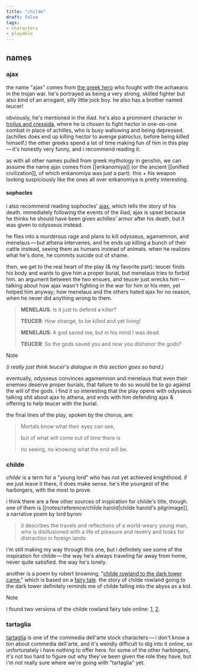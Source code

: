 ```yaml
---
title: "childe"
draft: false
tags: 
- characters
- playable
---
```


## names
### ajax
the name "ajax" comes from [the greek hero](https://en.wikipedia.org/wiki/Ajax_the_Great?useskin=vector) who fought with the achaeans in the trojan war. he's portrayed as being a very strong, skilled fighter but also kind of an arrogant, silly little jock boy. he also has a brother named teucer!

obviously, he's mentioned in the iliad. he's also a prominent character in [troilus and cressida](https://shakespeare.mit.edu/troilus_cressida/full.html), where he is chosen to fight hector in one-on-one combat in place of achilles, who is busy wallowing and being depressed. (achilles does end up killing hector to avenge patroclus, before being killed himself.) the other greeks spend a lot of time making fun of him in this play — it's honestly very funny, and i recommend reading it.

as with all other names pulled from greek mythology in genshin, we can assume the name ajax comes from [[enkanomiya]] (or the ancient [[unified civilization]], of which enkanomiya was just a part). this + his weapon looking suspiciously like the ones all over enkanomiya is pretty interesting. 

#### sophocles
i also recommend reading sophocles' [ajax](https://classics.domains.skidmore.edu/lit-campus-only/primary/translations/Sophocles%20Ajax.pdf), which tells the story of his death. immediately following the events of the iliad, ajax is upset because he thinks he should have been given achilles' armor after his death, but it was given to odysseus instead. 

he flies into a murderous rage and plans to kill odysseus, agamemnon, and menelaus — but athena intervenes, and he ends up killing a bunch of their cattle instead, seeing them as humans instead of animals. when he realizes what he's done, he commits suicide out of shame. 

then, we get to the real heart of the play (& my favorite part): teucer finds his body and wants to give him a proper burial, but menelaus tries to forbid him. an argument between the two ensues, and teucer just wrecks him — talking about how ajax wasn't fighting in the war for him or his men, yet helped him anyway; how menelaus and the others hated ajax for no reason, when he never did anything wrong to them.

>**MENELAUS**: Is it just to defend a killer?
>
>**TEUCER**: How strange, to be killed and yet living!
>
>**MENELAUS**: A god saved me, but in his mind I was dead.
>
>**TEUCER**: So the gods saved you and now you dishonor the gods?

> [!NOTE]
> *(i really just think teucer's dialogue in this section goes so hard.)*

eventually, odysseus convinces agamemnon and menelaus that even their enemies deserve proper burials, that failure to do so would be to go against the will of the gods. i find it so interesting that the play opens with odysseus talking shit about ajax to athena, and ends with him defending ajax & offering to help teucer with the burial.

the final lines of the play, spoken by the chorus, are:
> Mortals know what their eyes can see,
> 
> but of what will come out of time there is
> 
> no seeing, no knowing what the end will be.

### childe
*childe* is a term for a "young lord" who has not yet achieved knighthood. if we just leave it there, it does make sense. he's the youngest of the harbingers, with the most to prove.

i think there are a few other sources of inspiration for childe's title, though. one of them is [[notes/reference/childe harold|childe harold's pilgrimage]], a narrative poem by lord byron:

> it describes the travels and reflections of a world-weary young man, who is disillusioned with a life of pleasure and revelry and looks for distraction in foreign lands

i'm still making my way through this one, but i definitely see some of the inspiration for childe — the way he's always traveling far away from home, never quite satisfied. the way he's lonely. 

another is a poem by robert browning, "[childe rowland to the dark tower came](https://fivers.typepad.com/files/childe-roland-to-the-dark-tower-came.pdf)," which is based on a [fairy tale](https://en.wikipedia.org/wiki/Childe_Rowland?useskin=vector). the story of childe rowland going to the dark tower definitely reminds me of childe falling into the abyss as a kid.


> [!NOTE]
> i found two versions of the childe rowland fairy tale online: [1](https://archive.org/details/englishfairytale1902jaco/page/122/mode/2up), [2](https://archive.org/details/dictionaryofbrit01brig/page/180/mode/2up).


### tartaglia
[tartaglia](https://en.wikipedia.org/wiki/Tartaglia_(commedia_dell%27arte)?useskin=vector) is one of the commedia dell'arte stock characters — i don't know a ton about commedia dell'arte, and it's weirdly difficult to dig into it online, so unfortunately i have nothing to offer here. for some of the other harbingers, it's not too hard to figure out why they've been given the role they have, but i'm not really sure where we're going with "tartaglia" yet.